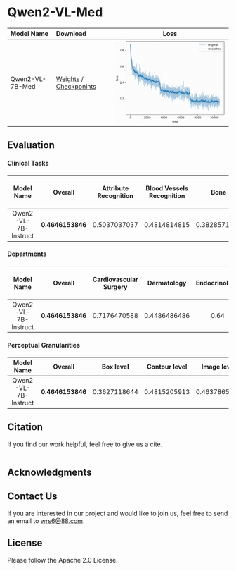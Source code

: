 # Qwen2-VL-Med

|Model Name|Download|Loss|
|:-|:-|:-:|
|Qwen2-VL-7B-Med|[Weights](https://modelscope.cn/models/wangrongsheng/Qwen2-VL-7B-Med) / [Checkponints](https://modelscope.cn/models/wangrongsheng/Qwen2-VL-7B-Med-checkpoints)|![](./assets/loss1.png)|

## Evaluation

#### Clinical Tasks

|Model Name|Overall|Attribute Recognition|Blood Vessels Recognition|Bone|Cell Recognition|Counting|Disease Diagnosis|Image Quality Grading|Microorganism Recognition|Muscle|Nervous Tissue|Organ Recognition - Abdomen|Organ Recognition - Head and Neck|Organ Recognition - Pelvic|Organ Recognition - Thorax|Severity Grading|Surgeon Action Recognition|Surgical Instrument Recognition|Surgical Workflow Recognition|
|:-:|:-:|:-:|:-:|:-:|:-:|:-:|:-:|:-:|:-:|:-:|:-:|:-:|:-:|:-:|:-:|:-:|:-:|:-:|:-:|
|Qwen2-VL-7B-Instruct|**0.4646153846**|0.5037037037|0.4814814815|0.3828571429|0.4260869565|0.3085106383|0.5386427898|0.36|0.4074074074|0.26|0.625|0.5224489796|0.5032258065|0.5066666667|0.5117647059|0.2767857143|0.3304347826|0.2970711297|0.2857142857|

#### Departments

|Model Name|Overall|Cardiovascular Surgery|Dermatology|Endocrinology|Gastroenterology and Hepatology|General Surgery|Hematology|Infectious Diseases|Laboratory Medicine and Pathology|Nephrology and Hypertension|Neurosurgery|None|Obstetrics and Gynecology|Oncology (Medical)|Ophthalmology|Orthopedic Surgery|Otolaryngology (ENT)/Head and Neck Surgery|Pulmonary Medicine|Sports Medicine|Urology|
|:-:|:-:|:-:|:-:|:-:|:-:|:-:|:-:|:-:|:-:|:-:|:-:|:-:|:-:|:-:|:-:|:-:|:-:|:-:|:-:|:-:|
|Qwen2-VL-7B-Instruct|**0.4646153846**|0.7176470588|0.4486486486|0.64|0.4804878049|0.3259911894|0.3427947598|0.5428571429|0.3813229572|0.7466666667|0.8|0.4133333333|0.4524495677|0.4446397188|0.4472222222|0.5230769231|0.5358024691|0.5768115942|0.5222222222|

#### Perceptual Granularities

|Model Name|Overall|Box level|Contour level|Image level|Mask level|
|:-:|:-:|:-:|:-:|:-:|:-:|
|Qwen2-VL-7B-Instruct|**0.4646153846**|0.3627118644|0.4815205913|0.4637865311|0.4815205913|

## Citation

If you find our work helpful, feel free to give us a cite.

```bibtex

```

## Acknowledgments

## Contact Us

If you are interested in our project and would like to join us, feel free to send an email to [wrs6@88.com](mailto:wrs6@88.com).

## License

Please follow the Apache 2.0 License.

